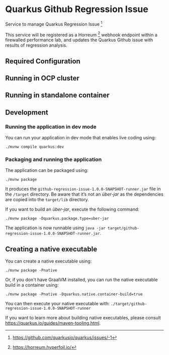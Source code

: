 # Quarkus Github Regression Issue

Service to manage Quarkus Regression Issue [^1] 

This service will be registered as a Horreum [^2] webhook endpoint within a firewalled performance lab, and updates the Quarkus Github issue with results of regression analysis.   

## Required Configuration


## Running in OCP cluster



## Running in standalone container

## Development

### Running the application in dev mode

You can run your application in dev mode that enables live coding using:
```shell script
./mvnw compile quarkus:dev
```

### Packaging and running the application

The application can be packaged using:
```shell script
./mvnw package
```
It produces the `github-regression-issue-1.0.0-SNAPSHOT-runner.jar` file in the `/target` directory.
Be aware that it’s not an _über-jar_ as the dependencies are copied into the `target/lib` directory.

If you want to build an _über-jar_, execute the following command:
```shell script
./mvnw package -Dquarkus.package.type=uber-jar
```

The application is now runnable using `java -jar target/github-regression-issue-1.0.0-SNAPSHOT-runner.jar`.

## Creating a native executable

You can create a native executable using: 
```shell script
./mvnw package -Pnative
```

Or, if you don't have GraalVM installed, you can run the native executable build in a container using: 
```shell script
./mvnw package -Pnative -Dquarkus.native.container-build=true
```

You can then execute your native executable with: `./target/github-regression-issue-1.0.0-SNAPSHOT-runner`

If you want to learn more about building native executables, please consult https://quarkus.io/guides/maven-tooling.html.



[^1]: https://github.com/quarkusio/quarkus/issues/-1
[^2]: https://horreum.hyperfoil.io/
